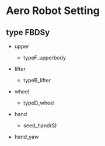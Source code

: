 # Aero Robot Setting

## type FBDSy

- upper
  -  typeF_upperbody

- lifter
  - typeB_lifter

- wheel
  - typeD_wheel

- hand
  - seed_hand(S)

- hand_yaw
